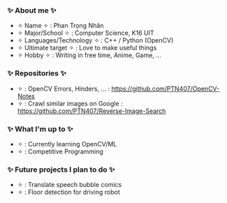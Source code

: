### ✨ About me ✨  

+ ✧ Name ✧ : Phan Trọng Nhân
+ ✧ Major/School ✧ : Computer Science, K16 UIT  
+ ✧ Languages/Technology ✧ : C++ / Python (OpenCV)  
+ ✧ Ultimate target ✧ : Love to make useful things
+ ✧ Hobby ✧ : Writing in free time, Anime, Game, ...

### ✨ Repositories ✨  

+ ✧ : OpenCV Errors, Hinders, ... : https://github.com/PTN407/OpenCV-Notes
+ ✧ : Crawl similar images on Google : https://github.com/PTN407/Reverse-Image-Search

### ✨ What I'm up to ✨ 
  
+ ✧ : Currently learning OpenCV/ML
+ ✧ : Competitive Programming
  
### ✨ Future projects I plan to do ✨ 
  
+ ✧ : Translate speech bubble comics 
+ ✧ : Floor detection for driving robot

